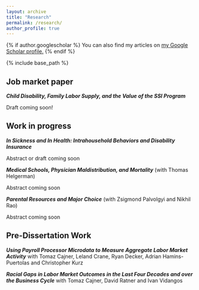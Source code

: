 ```yaml
---
layout: archive
title: "Research"
permalink: /research/
author_profile: true
---
```


{% if author.googlescholar %}
  You can also find my articles on <u><a href="{{author.googlescholar}}">my Google Scholar profile</a>.</u>
{% endif %}

{% include base_path %}

## Job market paper
***Child Disability, Family Labor Supply, and the Value of the SSI Program***

Draft coming soon!

## Work in progress
***In Sickness and In Health: Intrahousehold Behaviors and Disability Insurance***

Abstract or draft coming soon

***Medical Schools, Physician Maldistribution, and Mortality*** (with Thomas Helgerman)

Abstract coming soon

***Parental Resources and Major Choice*** (with Zsigmond Palvolgyi and Nikhil Rao)

Abstract coming soon

## Pre-Dissertation Work
***Using Payroll Processor Microdata to Measure Aggregate Labor Market Activity*** with Tomaz Cajner, Leland Crane, Ryan Decker, Adrian Hamins-Puertolas and Christopher Kurz

***Racial Gaps in Labor Market Outcomes in the Last Four Decades and over the Business Cycle*** with Tomaz Cajner, David Ratner and Ivan Vidangos
